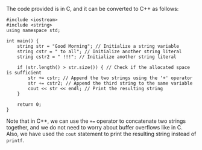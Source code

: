 The code provided is in C, and it can be converted to C++ as follows:
```
#include <iostream>
#include <string>
using namespace std;

int main() {
    string str = "Good Morning"; // Initialize a string variable
    string cstr = " to all"; // Initialize another string literal
    string cstr2 = " !!!"; // Initialize another string literal

    if (str.length() > str.size()) { // Check if the allocated space is sufficient
        str += cstr; // Append the two strings using the '+' operator
        str += cstr2; // Append the third string to the same variable
        cout << str << endl; // Print the resulting string
    }

    return 0;
}
```
Note that in C++, we can use the `+=` operator to concatenate two strings together, and we do not need to worry about buffer overflows like in C. Also, we have used the `cout` statement to print the resulting string instead of `printf`.
